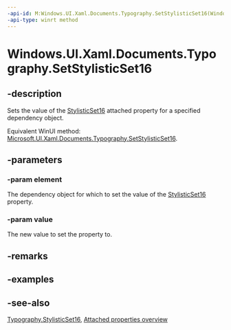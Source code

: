 ```yaml
---
-api-id: M:Windows.UI.Xaml.Documents.Typography.SetStylisticSet16(Windows.UI.Xaml.DependencyObject,System.Boolean)
-api-type: winrt method
---
```


<!-- Method syntax
public void SetStylisticSet16(Windows.UI.Xaml.DependencyObject element, System.Boolean value)
-->

# Windows.UI.Xaml.Documents.Typography.SetStylisticSet16

## -description
Sets the value of the [StylisticSet16](typography_stylisticset16.md) attached property for a specified dependency object.

Equivalent WinUI method: [Microsoft.UI.Xaml.Documents.Typography.SetStylisticSet16](/windows/winui/api/microsoft.ui.xaml.documents.typography.setstylisticset16).

## -parameters
### -param element
The dependency object for which to set the value of the [StylisticSet16](typography_stylisticset16.md) property.

### -param value
The new value to set the property to.

## -remarks

## -examples

## -see-also

[Typography.StylisticSet16](typography_stylisticset16.md), [Attached properties overview](/windows/uwp/xaml-platform/attached-properties-overview)
